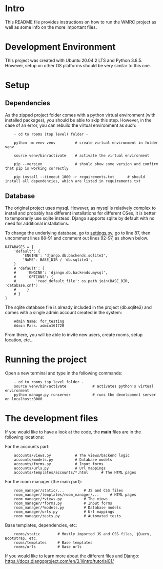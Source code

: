 # Intro
This README file provides instructions on how to run the WMRC project as well as some info on the more important files.

# Development Environment
This project was created with Ubuntu 20.04.2 LTS and Python 3.8.5. However, setup on other OS platforms should be very similar to this one.

# Setup

## Dependencies
As the zipped project folder comes with a python virtual environment (with installed packages), you should be able to skip this step. However, in the case of an error, you can rebuild the virtual environment as such:

```
    - cd to rooms (top level) folder - 
    
    python -m venv venv         # create virtual environment in folder venv

    source venv/bin/activate    # activate the virtual environment

    pip --version               # should show some version and confirm that pip is working correctly

    pip install --timeout 1000 -r requirements.txt      # should install all dependencies, which are listed in requirements.txt
```

## Database
The original project uses mysql. However, as mysql is relatively complex to install and probably has different installations for different OSes, it is better to temporarily use sqlite instead. Django supports sqlite by default with no need for additional installations. 

To change the underlying database, go to [settings.py](./rooms/settings.py), go to line 87, then uncomment lines 88-91 and comment out lines 92-97, as shown below.

```
DATABASES = {
    'default': {
        'ENGINE': 'django.db.backends.sqlite3',
        'NAME': BASE_DIR / 'db.sqlite3',
    }
    # 'default': {
    #     'ENGINE': 'django.db.backends.mysql',
    #     'OPTIONS': {
    #         'read_default_file': os.path.join(BASE_DIR, 'database.cnf')
    #     }
    # }
}
```

The sqlite database file is already included in the project (db.sqlite3) and comes with a single admin account created in the system:
```
    Admin Name: for_testing
    Admin Pass: admin161720
```

From there, you will be able to invite new users, create rooms, setup location, etc...  


# Running the project
Open a new terminal and type in the following commands:

```
    - cd to rooms top level folder - 
    source venv/bin/activate            # activates python's virtual environment
    python manage.py runserver          # runs the development server on localhost:8000
```

# The development files
If you would like to have a look at the code, the **main** files are in the following locations:  

For the accounts part:
```
    accounts/views.py           # The views/backend logic
    accounts/models.py          # Database models
    accounts/forms.py           # Input forms
    accounts/urls.py            # Url mappings
    accounts/templates/accounts/*.html      # The HTML pages
```

For the room manager (the main part):
```
    room_manager/static/...         # JS and CSS files
    room_manager/templates/room_manager/...     # HTML pages
    room_manager/*views.py          # The views
    room_manager/*forms.py          # Input forms
    room_manager/*models.py         # Database models
    room_manager/urls.py            # Url mappings
    room_manager/tests.py           # Automated tests
```


Base templates, dependencies, etc:

```
    rooms/static        # Mostly imported JS and CSS files, jQuery, Bootstrap, etc.
    rooms/templates     # Base templates
    rooms/urls          # Base urls
```

If you would like to learn more about the different files and Django:  
https://docs.djangoproject.com/en/3.1/intro/tutorial01/